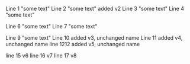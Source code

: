 Line 1 "some text"
Line 2 "some text" added v2
Line 3 "some text"
Line 4 "some text"

Line 6 "some text"
Line 7 "some text"

Line 9 "some text"
Line 10 added v3, unchanged name
Line 11 added v4, unchanged name
line 1212 added v5, unchanged name


line 15 v6
line 16 v7
line 17 v8
